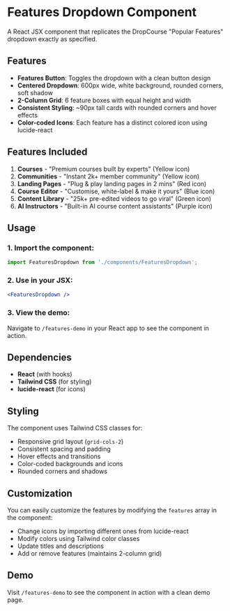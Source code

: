 # Features Dropdown Component

A React JSX component that replicates the DropCourse "Popular Features" dropdown exactly as specified.

## Features

- **Features Button**: Toggles the dropdown with a clean button design
- **Centered Dropdown**: 600px wide, white background, rounded corners, soft shadow
- **2-Column Grid**: 6 feature boxes with equal height and width
- **Consistent Styling**: ~90px tall cards with rounded corners and hover effects
- **Color-coded Icons**: Each feature has a distinct colored icon using lucide-react

## Features Included

1. **Courses** - "Premium courses built by experts" (Yellow icon)
2. **Communities** - "Instant 2k+ member community" (Yellow icon)  
3. **Landing Pages** - "Plug & play landing pages in 2 mins" (Red icon)
4. **Course Editor** - "Customise, white-label & make it yours" (Blue icon)
5. **Content Library** - "25k+ pre-edited videos to go viral" (Green icon)
6. **AI Instructors** - "Built-in AI course content assistants" (Purple icon)

## Usage

### 1. Import the component:
```jsx
import FeaturesDropdown from './components/FeaturesDropdown';
```

### 2. Use in your JSX:
```jsx
<FeaturesDropdown />
```

### 3. View the demo:
Navigate to `/features-demo` in your React app to see the component in action.

## Dependencies

- **React** (with hooks)
- **Tailwind CSS** (for styling)
- **lucide-react** (for icons)

## Styling

The component uses Tailwind CSS classes for:
- Responsive grid layout (`grid-cols-2`)
- Consistent spacing and padding
- Hover effects and transitions
- Color-coded backgrounds and icons
- Rounded corners and shadows

## Customization

You can easily customize the features by modifying the `features` array in the component:
- Change icons by importing different ones from lucide-react
- Modify colors using Tailwind color classes
- Update titles and descriptions
- Add or remove features (maintains 2-column grid)

## Demo

Visit `/features-demo` to see the component in action with a clean demo page.

